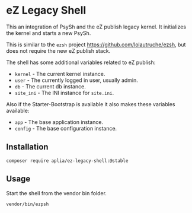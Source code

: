 # eZ Legacy Shell

This an integration of PsySh and the eZ publish legacy kernel.
It initializes the kernel and starts a new PsySh.

This is similar to the `ezsh` project https://github.com/lolautruche/ezsh,
but does not require the new eZ publish stack.

The shell has some additional variables related to eZ publish:

- `kernel` - The current kernel instance.
- `user` - The currently logged in user, usually admin.
- `db` - The current db instance.
- `site_ini` - The INI instance for `site.ini`.

Also if the Starter-Bootstrap is available it also makes these variables available:

- `app` - The base application instance.
- `config` - The base configuration instance.

## Installation

```shell
composer require aplia/ez-legacy-shell:@stable
```

## Usage

Start the shell from the vendor bin folder.

```shell
vendor/bin/ezpsh
```